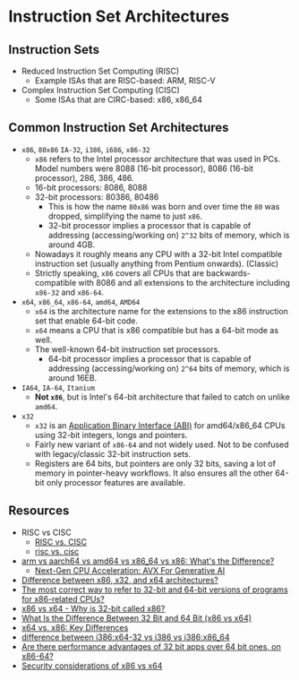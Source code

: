 # Instruction Set Architectures

## Instruction Sets

-   Reduced Instruction Set Computing (RISC)
    -   Example ISAs that are RISC-based: ARM, RISC-V
-   Complex Instruction Set Computing (CISC)
    -   Some ISAs that are CIRC-based: x86, x86_64

## Common Instruction Set Architectures

-   `x86`, `80x86` `IA-32`, `i386`, `i686`, `x86-32`
    -   `x86` refers to the Intel processor architecture that was used in PCs. Model numbers were 8088 (16-bit processor), 8086 (16-bit processor), 286, 386, 486.
    -   16-bit processors: 8086, 8088
    -   32-bit processors: 80386, 80486
        -   This is how the name `80x86` was born and over time the `80` was dropped, simplifying the name to just `x86`.
        -   32-bit processor implies a processor that is capable of addressing (accessing/working on) `2^32` bits of memory, which is around 4GB.
    -   Nowadays it roughly means any CPU with a 32-bit Intel compatible instruction set (usually anything from Pentium onwards). (Classic)
    -   Strictly speaking, `x86` covers all CPUs that are backwards-compatible with 8086 and all extensions to the architecture including `x86-32` and `x86-64`.
-   `x64`, `x86_64`, `x86-64`, `amd64`, `AMD64`
    -   `x64` is the architecture name for the extensions to the x86 instruction set that enable 64-bit code.
    -   `x64` means a CPU that is x86 compatible but has a 64-bit mode as well.
    -   The well-known 64-bit instruction set processors.
        -   64-bit processor implies a processor that is capable of addressing (accessing/working on) `2^64` bits of memory, which is around 16EB.
-   `IA64`, `IA-64`, `Itanium`
    -   **Not `x86`**, but is Intel's 64-bit architecture that failed to catch on unlike `amd64`.
-   `x32`
    -   `x32` is an [Application Binary Interface (ABI)](https://stackoverflow.com/questions/2171177/what-is-an-application-binary-interface-abi) for amd64/x86_64 CPUs using 32-bit integers, longs and pointers.
    -   Fairly new variant of `x86-64` and not widely used. Not to be confused with legacy/classic 32-bit instruction sets.
    -   Registers are 64 bits, but pointers are only 32 bits, saving a lot of memory in pointer-heavy workflows. It also ensures all the other 64-bit only processor features are available.

## Resources

-   RISC vs CISC
    -   [RISC vs. CISC](https://www.baeldung.com/cs/risc-vs-cisc)
    -   [risc vs. cisc](https://cs.stanford.edu/people/eroberts/courses/soco/projects/risc/risccisc)
-   [arm vs aarch64 vs amd64 vs x86_64 vs x86: What's the Difference?](https://itsfoss.com/arm-aarch64-x86_64)
    -   [Next-Gen CPU Acceleration: AVX For Generative AI](https://www.youtube.com/watch?v=bskEGP0r3hE)
-   [Difference between x86, x32, and x64 architectures?](https://stackoverflow.com/questions/7635013/difference-between-x86-x32-and-x64-architectures)
-   [The most correct way to refer to 32-bit and 64-bit versions of programs for x86-related CPUs?](https://stackoverflow.com/questions/53364320/the-most-correct-way-to-refer-to-32-bit-and-64-bit-versions-of-programs-for-x86)
-   [x86 vs x64 - Why is 32-bit called x86?](https://superuser.com/questions/179919/x86-vs-x64-why-is-32-bit-called-x86)
-   [What Is the Difference Between 32 Bit and 64 Bit (x86 vs x64)](https://www.partitionwizard.com/partitionmanager/x86-vs-x64.html)
-   [x64 vs. x86: Key Differences](https://phoenixnap.com/kb/x64-vs-x86)
-   [difference between i386:x64-32 vs i386 vs i386:x86_64](https://stackoverflow.com/questions/36347063/difference-between-i386x64-32-vs-i386-vs-i386x86-64)
-   [Are there performance advantages of 32 bit apps over 64 bit ones, on x86-64?](https://stackoverflow.com/questions/69852851/are-there-performance-advantages-of-32-bit-apps-over-64-bit-ones-on-x86-64)
-   [Security considerations of x86 vs x64](https://security.stackexchange.com/questions/255210/security-considerations-of-x86-vs-x64)
